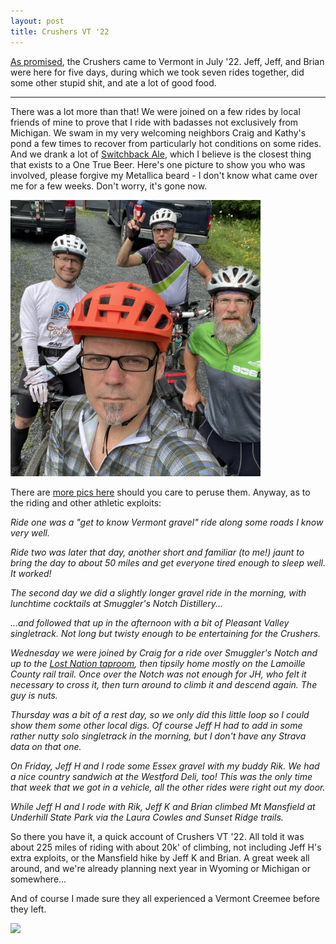 ```yaml
---
layout: post
title: Crushers VT '22
---
```


[As promised](https://mattkolon.com/2022/04/08/ugly.html), the Crushers came to Vermont in July '22. Jeff, Jeff, and Brian were here for five days, during which we took seven rides together, did some other stupid shit, and ate a lot of good food.

***

There was a lot more than that! We were joined on a few rides by local friends of mine to prove that I ride with badasses not exclusively from Michigan. We swam in my very welcoming neighbors Craig and Kathy's pond a few times to recover from particularly hot conditions on some rides. And we drank a lot of [Switchback Ale](https://www.switchbackvt.com/switchback-ale), which I believe is the closest thing that exists to a One True Beer. Here's one picture to show you who was involved, please forgive my Metallica beard - I don't know what came over me for a few weeks. Don't worry, it's gone now.

<img src="/assets/images/cvt.jpg" width="400">

There are <a href="https://photos.app.goo.gl/d23xzP333sPccPiE7">more pics here</a> should you care to peruse them. Anyway, as to the riding and other athletic exploits:

*Ride one was a "get to know Vermont gravel" ride along some roads I know very well.*

<div class="strava-embed-placeholder" data-embed-type="activity" data-embed-id="7526806764"></div><script src="https://strava-embeds.com/embed.js"></script>

*Ride two was later that day, another short and familiar (to me!) jaunt to bring the day to about 50 miles and get everyone tired enough to sleep well. It worked!*

<div class="strava-embed-placeholder" data-embed-type="activity" data-embed-id="7528091550"></div><script src="https://strava-embeds.com/embed.js"></script> 

*The second day we did a slightly longer gravel ride in the morning, with lunchtime cocktails at Smuggler's Notch Distillery...*

<div class="strava-embed-placeholder" data-embed-type="activity" data-embed-id="7532875279"></div><script src="https://strava-embeds.com/embed.js"></script>

*...and followed that up in the afternoon with a bit of Pleasant Valley singletrack. Not long but twisty enough to be entertaining for the Crushers.*

<div class="strava-embed-placeholder" data-embed-type="activity" data-embed-id="7533826180"></div><script src="https://strava-embeds.com/embed.js"></script>

*Wednesday we were joined by Craig for a ride over Smuggler's Notch and up to the [Lost Nation taproom](https://lostnationbrewing.com/), then tipsily home mostly on the Lamoille County rail trail. Once over the Notch was not enough for JH, who felt it necessary to cross it, then turn around to climb it and descend again. The guy is nuts.*

<div class="strava-embed-placeholder" data-embed-type="activity" data-embed-id="7539871989"></div><script src="https://strava-embeds.com/embed.js"></script>

*Thursday was a bit of a rest day, so we only did this little loop so I could show them some other local digs. Of course Jeff H had to add in some rather nutty solo singletrack in the morning, but I don't have any Strava data on that one.*

<div class="strava-embed-placeholder" data-embed-type="activity" data-embed-id="7544431002"></div><script src="https://strava-embeds.com/embed.js"></script>

*On Friday, Jeff H and I rode some Essex gravel with my buddy Rik. We had a nice country sandwich at the Westford Deli, too! This was the only time that week that we got in a vehicle, all the other rides were right out my door.*

<div class="strava-embed-placeholder" data-embed-type="activity" data-embed-id="7549657424"></div><script src="https://strava-embeds.com/embed.js"></script>

*While Jeff H and I rode with Rik, Jeff K and Brian climbed Mt Mansfield at Underhill State Park via the Laura Cowles and Sunset Ridge trails.*

<div class='strava-embed-placeholder' data-embed-type='activity' data-embed-id='7550147340'></div><script src='https://strava-embeds.com/embed.js'></script>

So there you have it, a quick account of Crushers VT '22. All told it was about 225 miles of riding with about 20k' of climbing, not including Jeff H's extra exploits, or the Mansfield hike by Jeff K and Brian. A great week all around, and we're already planning next year in Wyoming or Michigan or somewhere...
<p>
And of course I made sure they all experienced a Vermont Creemee before they left.
<p>
<img src="/assets/images/crushercreemee.jpg" width="400">


<!-- Start of HubSpot Embed Code -->
  <script type="text/javascript" id="hs-script-loader" async defer src="//js-na1.hs-scripts.com/22208888.js"></script>
<!-- End of HubSpot Embed Code -->

